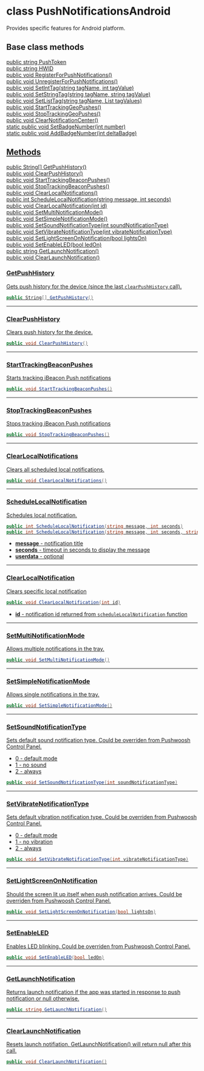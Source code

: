 # class PushNotificationsAndroid #

Provides specific features for Android platform.

## Base class methods

[public string PushToken](https://github.com/Pushwoosh/pushwoosh-unity/blob/master/Documentation/Pushwoosh.md#pushtoken)  
[public string HWID](https://github.com/Pushwoosh/pushwoosh-unity/blob/master/Documentation/Pushwoosh.md#hwid)   
[public void RegisterForPushNotifications()](https://github.com/Pushwoosh/pushwoosh-unity/blob/master/Documentation/Pushwoosh.md#registerforpushnotifications)  
[public void UnregisterForPushNotifications()](https://github.com/Pushwoosh/pushwoosh-unity/blob/master/Documentation/Pushwoosh.md#unregisterforpushnotifications)  
[public void SetIntTag(string tagName, int tagValue)](https://github.com/Pushwoosh/pushwoosh-unity/blob/master/Documentation/Pushwoosh.md#setinttag)  
[public void SetStringTag(string tagName, string tagValue)](https://github.com/Pushwoosh/pushwoosh-unity/blob/master/Documentation/Pushwoosh.md#setstringtag)  
[public void SetListTag(string tagName, List<object> tagValues)](https://github.com/Pushwoosh/pushwoosh-unity/blob/master/Documentation/Pushwoosh.md#setlisttag)  
[public void StartTrackingGeoPushes()](https://github.com/Pushwoosh/pushwoosh-unity/blob/master/Documentation/Pushwoosh.md#starttrackinggeopushes)  
[public void StopTrackingGeoPushes()](https://github.com/Pushwoosh/pushwoosh-unity/blob/master/Documentation/Pushwoosh.md#stoptrackinggeopushes)  
[public void ClearNotificationCenter()](https://github.com/Pushwoosh/pushwoosh-unity/blob/master/Documentation/Pushwoosh.md#clearnotificationcenter)  
[static public void SetBadgeNumber(int number)](https://github.com/Pushwoosh/pushwoosh-unity/blob/master/Documentation/Pushwoosh.md#setbadgenumber)  
[static public void AddBadgeNumber(int deltaBadge)](https://github.com/Pushwoosh/pushwoosh-unity/blob/master/Documentation/Pushwoosh.md#addbadgenumber)  


## Methods

[public String[] GetPushHistory()](#getpushhistory)  
[public void ClearPushHistory()](#clearpushhistory)  
[public void StartTrackingBeaconPushes()](#starttrackingbeaconpushes)  
[public void StopTrackingBeaconPushes()](#stoptrackingbeaconpushes)  
[public void ClearLocalNotifications()](#clearlocalnotifications)  
[public int ScheduleLocalNotification(string message, int seconds)](#schedulelocalnotification)  
[public void ClearLocalNotification(int id)](#clearlocalnotification)  
[public void SetMultiNotificationMode()](#setmultinotificationmode)  
[public void SetSimpleNotificationMode()](#setsimplenotificationmode)  
[public void SetSoundNotificationType(int soundNotificationType)](#setsoundnotificationtype)  
[public void SetVibrateNotificationType(int vibrateNotificationType)](#setsoundnotificationtype)  
[public void SetLightScreenOnNotification(bool lightsOn)](#setlightscreenonnotification)  
[public void SetEnableLED(bool ledOn)](#setenableled)  
[public string GetLaunchNotification()](#getlaunchnotification)  
[public void ClearLaunchNotification()](#clearlaunchnotification)  

### GetPushHistory

Gets push history for the device (since the last `clearPushHistory` call).

```csharp
public String[] GetPushHistory()
```

---
### ClearPushHistory

Clears push history for the device.

```csharp
public void ClearPushHistory()
```

---
### StartTrackingBeaconPushes

Starts tracking iBeacon Push notifications

```csharp
public void StartTrackingBeaconPushes()
```

---
### StopTrackingBeaconPushes

Stops tracking iBeacon Push notifications

```csharp
public void StopTrackingBeaconPushes()
```

---
### ClearLocalNotifications

Clears all scheduled local notifications.

```csharp
public void ClearLocalNotifications()
```

---
### ScheduleLocalNotification

Schedules local notification.

```csharp
public int ScheduleLocalNotification(string message, int seconds)
public int ScheduleLocalNotification(string message, int seconds, string userdata)
```

* **message** - notification title
* **seconds** - timeout in seconds to display the message
* **userdata** - optional

---
### ClearLocalNotification

Clears specific local notification

```csharp
public void ClearLocalNotification(int id)
```

* **id** - notification id returned from `scheduleLocalNotification` function

---
### SetMultiNotificationMode

Allows multiple notifications in the tray.

```csharp
public void SetMultiNotificationMode()
```

---
### SetSimpleNotificationMode

Allows single notifications in the tray.

```csharp
public void SetSimpleNotificationMode()
```

---
### SetSoundNotificationType

Sets default sound notification type. Could be overriden from Pushwoosh Control Panel.
* 0 - default mode
* 1 - no sound
* 2 - always

```csharp
public void SetSoundNotificationType(int soundNotificationType)
```

---
### SetVibrateNotificationType

Sets default vibration notification type. Could be overriden from Pushwoosh Control Panel.
* 0 - default mode
* 1 - no vibration
* 2 - always

```csharp
public void SetVibrateNotificationType(int vibrateNotificationType)
```

---
### SetLightScreenOnNotification

Should the screen lit up itself when push notification arrives. Could be overriden from Pushwoosh Control Panel.

```csharp
public void SetLightScreenOnNotification(bool lightsOn)
```

---
### SetEnableLED

Enables LED blinking. Could be overriden from Pushwoosh Control Panel.

```csharp
public void SetEnableLED(bool ledOn)
```

---
### GetLaunchNotification

Returns launch notification if the app was started in response to push notification or null otherwise.

```csharp
public string GetLaunchNotification()
```

---
### ClearLaunchNotification

Resets launch notifiation, [GetLaunchNotification()](#getlaunchnotification) will return null after this call.

```csharp
public void ClearLaunchNotification()
```
